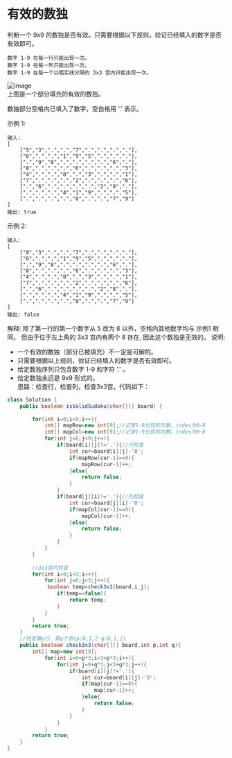 # 有效的数独
判断一个 9x9 的数独是否有效。只需要根据以下规则，验证已经填入的数字是否有效即可。

    数字 1-9 在每一行只能出现一次。
    数字 1-9 在每一列只能出现一次。
    数字 1-9 在每一个以粗实线分隔的 3x3 宫内只能出现一次。

![image](https://upload.wikimedia.org/wikipedia/commons/thumb/f/ff/Sudoku-by-L2G-20050714.svg/250px-Sudoku-by-L2G-20050714.svg.png)  
上图是一个部分填充的有效的数独。

数独部分空格内已填入了数字，空白格用 '.' 表示。

示例 1:

    输入:
    [
        ["5","3",".",".","7",".",".",".","."],
        ["6",".",".","1","9","5",".",".","."],
        [".","9","8",".",".",".",".","6","."],
        ["8",".",".",".","6",".",".",".","3"],
        ["4",".",".","8",".","3",".",".","1"],
        ["7",".",".",".","2",".",".",".","6"],
        [".","6",".",".",".",".","2","8","."],
        [".",".",".","4","1","9",".",".","5"],
        [".",".",".",".","8",".",".","7","9"]
    ]
    输出: true
示例 2:

    输入:
    [
        ["8","3",".",".","7",".",".",".","."],
        ["6",".",".","1","9","5",".",".","."],
        [".","9","8",".",".",".",".","6","."],
        ["8",".",".",".","6",".",".",".","3"],
        ["4",".",".","8",".","3",".",".","1"],
        ["7",".",".",".","2",".",".",".","6"],
        [".","6",".",".",".",".","2","8","."],
        [".",".",".","4","1","9",".",".","5"],
        [".",".",".",".","8",".",".","7","9"]
    ]
    输出: false
解释: 除了第一行的第一个数字从 5 改为 8 以外，空格内其他数字均与 示例1 相同。
     但由于位于左上角的 3x3 宫内有两个 8 存在, 因此这个数独是无效的。
说明:

* 一个有效的数独（部分已被填充）不一定是可解的。
* 只需要根据以上规则，验证已经填入的数字是否有效即可。
* 给定数独序列只包含数字 1-9 和字符 '.' 。
* 给定数独永远是 9x9 形式的。  
思路：检查行，检查列，检查3x3宫。代码如下：  
```java
class Solution {
    public boolean isValidSudoku(char[][] board) {
        
        for(int i=0;i<9;i++){
            int[] mapRow=new int[9];//记录1-9出现的次数，index为0~8
            int[] mapCol=new int[9];//记录1-9出现的次数，index为0~8
            for(int j=0;j<9;j++){
                if(board[i][j]!='.'){//行检查
                    int cur=board[i][j]-'0';
                    if(mapRow[cur-1]==0){
                        mapRow[cur-1]++;
                    }else{
                        return false;
                    }
                }
                if(board[j][i]!='.'){//列检查
                    int cur=board[j][i]-'0';
                    if(mapCol[cur-1]==0){
                        mapCol[cur-1]++;
                    }else{
                        return false;
                    }
                }
            }
        }
        
        //3x3宫内检查
        for(int i=0;i<3;i++){
            for(int j=0;j<3;j++){
             boolean temp=check3x3(board,i,j);
                if(temp==false){
                    return temp;
                }
            }
        }
        return true;
    }
    //检查第p行、第q个宫(p:0,1,2 q:0,1,2)
    public boolean check3x3(char[][] board,int p,int q){
        int[] map=new int[9];
            for(int i=0+p*3;i<3+p*3;i++){
                for(int j=0+q*3;j<3+q*3;j++){
                    if(board[i][j]!='.'){
                        int cur=board[i][j]-'0';
                        if(map[cur-1]==0){
                            map[cur-1]++;
                        }else{
                            return false;
                        }
                    }
                }
            }
        return true;
    }
}
```